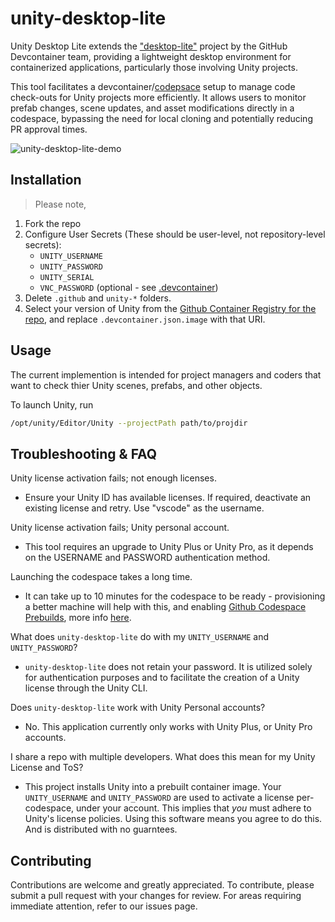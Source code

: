 # unity-desktop-lite

Unity Desktop Lite extends the ["desktop-lite"](https://github.com/devcontainers/features/tree/main/src/desktop-lite) project by the GitHub Devcontainer team, providing a lightweight desktop environment for containerized applications, particularly those involving Unity projects.

This tool facilitates a devcontainer/[codepsace](https://github.com/features/codespaces) setup to manage code check-outs for Unity projects more efficiently. It allows users to monitor prefab changes, scene updates, and asset modifications directly in a codespace, bypassing the need for local cloning and potentially reducing PR approval times.

![unity-desktop-lite-demo](./unity-desktop-lite-demo.gif)


## Installation 
> Please note, 

1. Fork the repo
2. Configure User Secrets (These should be user-level, not repository-level secrets):
   - `UNITY_USERNAME`
   - `UNITY_PASSWORD`
   - `UNITY_SERIAL`
   - `VNC_PASSWORD` (optional - see [.devcontainer](./.devcontainer/devcontainer.json))
3. Delete `.github` and `unity-*` folders.
4. Select your version of Unity from the [Github Container Registry for the repo](https://github.com/gblikas?tab=packages&repo_name=unity-desktop-lite), and replace `.devcontainer.json.image` with that URI.


## Usage

The current implemention is intended for project managers and coders that want to check thier Unity scenes, prefabs, and other objects. 

To launch Unity, run

```bash
/opt/unity/Editor/Unity --projectPath path/to/projdir
```

## Troubleshooting & FAQ

Unity license activation fails; not enough licenses. 
- Ensure your Unity ID has available licenses. If required, deactivate an existing license and retry. Use "vscode" as the username.

Unity license activation fails; Unity personal account.
- This tool requires an upgrade to Unity Plus or Unity Pro, as it depends on the USERNAME and PASSWORD authentication method.

Launching the codespace takes a long time. 
- It can take up to 10 minutes for the codespace to be ready - provisioning a better machine will help with this, and enabling [Github Codespace Prebuilds](https://docs.github.com/en/codespaces/prebuilding-your-codespaces), more info [here](https://containers.dev/guide/prebuild).

What does `unity-desktop-lite` do with my `UNITY_USERNAME` and `UNITY_PASSWORD`?
- `unity-desktop-lite` does not retain your password. It is utilized solely for authentication purposes and to facilitate the creation of a Unity license through the Unity CLI. 

Does `unity-desktop-lite` work with Unity Personal accounts? 
- No. This application currently only works with Unity Plus, or Unity Pro accounts.

I share a repo with multiple developers. What does this mean for my Unity License and ToS? 
- This project installs Unity into a prebuilt container image. Your `UNITY_USERNAME` and `UNITY_PASSWORD` are used to activate a license per-codespace, under your account. This implies that _you_ must adhere to Unity's license policies. Using this software means you agree to do this. And is distributed with no guarntees. 

## Contributing 

Contributions are welcome and greatly appreciated. To contribute, please submit a pull request with your changes for review. For areas requiring immediate attention, refer to our issues page.
